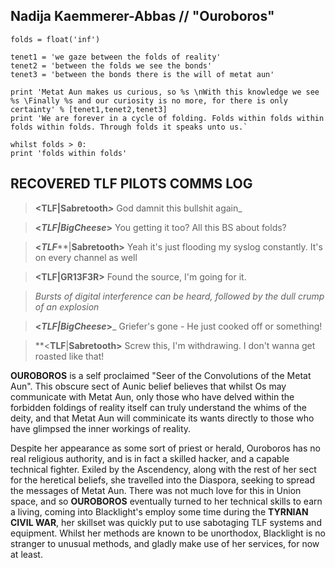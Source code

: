 ## Nadija Kaemmerer-Abbas // "Ouroboros"

    folds = float('inf')  
      
    tenet1 = 'we gaze between the folds of reality'  
    tenet2 = 'between the folds we see the bonds'  
    tenet3 = 'between the bonds there is the will of metat aun'  
      
    print 'Metat Aun makes us curious, so %s \nWith this knowledge we see %s \Finally %s and our curiosity is no more, for there is only certainty' % [tenet1,tenet2,tenet3]  
    print 'We are forever in a cycle of folding. Folds within folds within folds within folds. Through folds it speaks unto us.`
    
    whilst folds > 0:  
    print 'folds within folds'

## RECOVERED TLF PILOTS COMMS LOG

>  **<TLF|Sabretooth**_**>**_ God damnit this bullshit again_

>  **<**_**TLF|BigCheese**_**>** You getting it too? All this BS about folds?

>  **<**_**TLF**_**|**Sabretooth>** Yeah it's just flooding my syslog constantly. It's on every channel as well

>  **<TLF|GR13F3R>** Found the source, I'm going for it.

>  _Bursts of digital interference can be heard, followed by the dull crump of an explosion_

>  **<**_**TLF|BigCheese**_**>**_ Griefer's gone - He just cooked off or something!

>  **<**TLF**|**Sabretooth>** Screw this, I'm withdrawing. I don't wanna get roasted like that!

**OUROBOROS** is a self proclaimed "Seer of the Convolutions of the Metat Aun". This obscure sect of Aunic belief believes that whilst Os may communicate with Metat Aun, only those who have delved within the forbidden foldings of reality itself can truly understand the whims of the deity, and that Metat Aun will comminicate its wants directly to those who have glimpsed the inner workings of reality.  
  
Despite her appearance as some sort of priest or herald, Ouroboros has no real religious authority, and is in fact a skilled hacker, and a capable technical fighter. Exiled by the Ascendency, along with the rest of her sect for the heretical beliefs, she travelled into the Diaspora, seeking to spread the messages of Metat Aun. There was not much love for this in Union space, and so **OUROBOROS** eventually turned to her technical skills to earn a living, coming into Blacklight's employ some time during the **TYRNIAN CIVIL WAR**, her skillset was quickly put to use sabotaging TLF systems and equipment. Whilst her methods are known to be unorthodox, Blacklight is no stranger to unusual methods, and gladly make use of her services, for now at least.